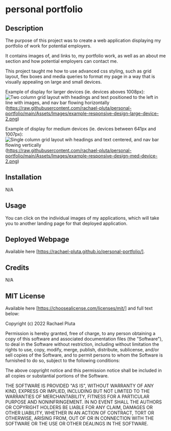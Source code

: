 # personal portfolio

## Description

The purpose of this project was to create a web application displaying my portfolio of work for potential employers.

It contains images of, and links to, my portfolio work, as well as an about me section and how potential employers can contact me.

This project taught me how to use advanced css styling, such as grid layout, flex boxes and media queries to format my page in a way that is visually appealing on large and small devices.

Example of display for larger devices (ie. devices aboves 1008px):
![Two column grid layout with headings and text positioned to the left in line with images, and nav bar flowing horizontally](https://raw.githubusercontent.com/rachael-pluta/personal-portfolio/main/Assets/Images/example-responsive-design-large-device.png) (https://raw.githubusercontent.com/rachael-pluta/personal-portfolio/main/Assets/Images/example-responsive-design-large-device-2.png)

Example of display for medium devices (ie. devices between 641px and 1007px):
![Single column grid layout wih headings and text centered, and nav bar flowing vertically](https://raw.githubusercontent.com/rachael-pluta/personal-portfolio/main/Assets/Images/example-responsive-design-med-device.png) (https://raw.githubusercontent.com/rachael-pluta/personal-portfolio/main/Assets/Images/example-responsive-design-med-device-2.png)


## Installation
N/A

## Usage
You can click on the individual images of my applications, which will take you to another landing page for that deployed application.

## Deployed Webpage
Available here [https://rachael-pluta.github.io/personal-portfolio/].

## Credits
N/A

## MIT License

Available here [https://choosealicense.com/licenses/mit/] and full text below:

Copyright (c) 2022 Rachael Pluta

Permission is hereby granted, free of charge, to any person obtaining a copy
of this software and associated documentation files (the "Software"), to deal
in the Software without restriction, including without limitation the rights
to use, copy, modify, merge, publish, distribute, sublicense, and/or sell
copies of the Software, and to permit persons to whom the Software is
furnished to do so, subject to the following conditions:

The above copyright notice and this permission notice shall be included in all
copies or substantial portions of the Software.

THE SOFTWARE IS PROVIDED "AS IS", WITHOUT WARRANTY OF ANY KIND, EXPRESS OR
IMPLIED, INCLUDING BUT NOT LIMITED TO THE WARRANTIES OF MERCHANTABILITY,
FITNESS FOR A PARTICULAR PURPOSE AND NONINFRINGEMENT. IN NO EVENT SHALL THE
AUTHORS OR COPYRIGHT HOLDERS BE LIABLE FOR ANY CLAIM, DAMAGES OR OTHER
LIABILITY, WHETHER IN AN ACTION OF CONTRACT, TORT OR OTHERWISE, ARISING FROM,
OUT OF OR IN CONNECTION WITH THE SOFTWARE OR THE USE OR OTHER DEALINGS IN THE
SOFTWARE.

